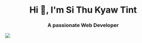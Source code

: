 <h1 align="center">Hi 👋, I'm Si Thu Kyaw Tint</h1>
<h3 align="center">A passionate Web Developer</h3>
<img src="https://media4.giphy.com/media/cMbTUqSxtU1cIJ9bBT/giphy.gif?cid=6c09b952gz01vr1di1ug0nxqsjafbbl2zodcvmmac62lo6l7&rid=giphy.gif&ct=s">

